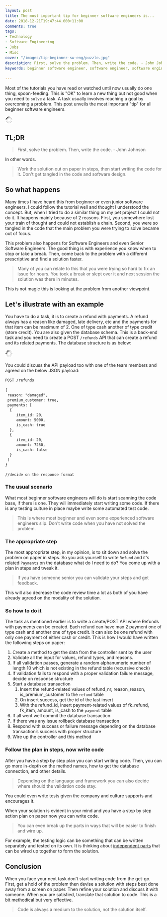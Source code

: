 ```yaml
---
layout: post
title: The most important tip for beginner software engineers is...
date: 2018-12-21T19:47:44.000+11:00
comments: true
tags:
- Technology
- Software Engineering
- Jobs
- Misc
cover: "/images/tip-beginner-sw-eng/puzzle.jpg"
description: First, solve the problem. Then, write the code. - John Johnson
keywords: beginner software engineer, software engineer, software engineer tip

---
```

Most of the tutorials you have read or watched until now usually do one thing, spoon-feeding. This is "OK" to learn a new thing but not good when you need to `solve` a task. A task usually involves reaching a goal by overcoming a problem. This post unveils the most important "tip" for all beginner software engineers.

<!-- more -->

<img class="center" loading="lazy" src="/images/generic/loading.gif" title="The most important tip for beginner software engineers is" alt="The most important tip for beginner software engineers is" data-echo="/images/tip-beginner-sw-eng/puzzle.jpg">

## TL;DR

> First, solve the problem. Then, write the code. - John Johnson

In other words.

> Work the solution out on paper in steps, then start writing the code for it. Don't get tangled in the code and software design.

## So what happens

Many times I have heard this from beginner or even junior software engineers. I could follow the tutorial well and thought I understood the concept. But, when I tried to do a similar thing on my pet project I could not do it. It happens mainly because of 2 reasons. First, you somewhere lost your train of thought and could not establish a chain. Second, you were so tangled in the code that the main problem you were trying to solve became out of focus.

This problem also happens for Software Engineers and even Senior Software Engineers. The good thing is with experience you know when to stop or take a break. Then, come back to the problem with a different prescriptive and find a solution faster.

> Many of you can relate to this that you were trying so hard to fix an issue for hours. You took a break or slept over it and next session the solution was there in minutes.

This is not magic this is looking at the problem from another viewpoint.

## Let's illustrate with an example

You have to do a task, it is to create a refund with payments. A refund always has a reason like damaged, late delivery, etc and the payments for that item can be maximum of 2. One of type cash another of type credit (store credit). You are also given the database schema. This is a back-end task and you need to create a POST `/refunds` API that can create a refund and its related payments. The database structure is as below:

<img class="center" loading="lazy" src="/images/generic/loading.gif" title="refund schema v2" alt="refund schema v2" data-echo="/images/tip-beginner-sw-eng/refund-schema-v2.png">

You could discuss the API payload too with one of the team members and agreed on the below JSON payload:

    POST /refunds
    
    {
     reason: "damaged",
     premium_customer: true,
     payments: [
      {
         item_id: 20,
         amount: 5000,
         is_cash: true
      },
      {
         item_id: 20,
         amount: 7250,
         is_cash: false
      }
     ]
    }
    
    //decide on the response format

### The usual scenario

What most beginner software engineers will do is start scanning the code base, if there is one. They will immediately start writing some code. If there is any testing culture in place maybe write some automated test code.

> This is where most beginner and even some experienced software engineers slip. Don't write code when you have not solved the problem.

### The appropriate step

The most appropriate step, in my opinion, is to sit down and solve the problem on paper in steps. So you ask yourself to write `Refund` and it's related `Payments` on the database what do I need to do? You come up with a plan in steps and tweak it.

> If you have someone senior you can validate your steps and get feedback.

This will also decrease the code review time a lot as both of you have already agreed on the modality of the solution.

### So how to do it

The task as mentioned earlier is to write a create/POST API where Refunds with payments can be created. Each refund can have max 2 payment one of type cash and another one of type credit. It can also be one refund with only one payment of either cash or credit. This is how I would have written the following steps on paper:

1. Create a method to get the data from the controller sent by the user
2. Validate all the input for values, refund types, and reasons.
3. If all validation passes, generate a random alphanumeric number of length 10 which is not existing in the refund table (recursive check)
4. If validation fails to respond with a proper validation failure message, decide on response structure
5. Start a database transaction
   1. Insert the refund-related values of refund_nr, reason_reason, is_premium_customer to the `refund` table
   2. On insert success, get the id of the last insert
   3. With the refund_id, insert payment-related values of fk_refund, fk_item, amount, is_cash to the `payment` table
6. If all went well commit the database transaction
7. If there was any issue rollback database transaction
8. Respond with success or failure message depending on the database transaction’s success with proper structure
9. Wire up the controller and this method

### Follow the plan in steps, now write code

After you have a step by step plan you can start writing code. Then,  you can go more in-depth on the method names, how to get the database connection, and other details.

> Depending on the language and framework you can also decide where should the validation code stay.

You could even write tests given the company and culture supports and encourages it.

When your solution is evident in your mind and you have a step by step action plan on paper now you can write code.

> You can even break up the parts in ways that will be easier to finish and wire up.

For example, the testing logic can be something that can be written separately and tested on its own. It is thinking about [independent parts](/blog/2015/07/how-to-split-a-new-feature-into-independent-parts-before-coding-it/ "How to split a new feature into independent parts before coding it") that can be wired up together to form the solution.

## Conclusion

When you face your next task don't start writing code from the get-go. First, get a hold of the problem then devise a solution with steps best done away from a screen on paper. Then refine your solution and discuss it with someone. When you are satisfied, translate that solution to code. This is a bit methodical but very effective.

> Code is always a medium to the solution, not the solution itself.